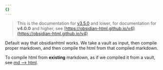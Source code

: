 ```yaml
---
{}
---
```

   
> This is the documentation for [v3.5.0](../../Changelog/v3.5.0.md) and lower, for documentation for **v4.0.0** and higher, see [https://obsidian-html.github.io/v4](https://obsidian-html.github.io/v4)   
   
Default way that obsidianhtml works. We take a vault as input, then compile proper markdown, and then compile the html from that compiled markdown.   
   
To compile html from __existing__ markdown, as if we compiled it from a vault, see [md --> html](../../General%20Information/Snippets/md%20--%3E%20html.md).